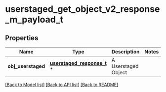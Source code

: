 # userstaged_get_object_v2_response_m_payload_t

## Properties
Name | Type | Description | Notes
------------ | ------------- | ------------- | -------------
**obj_userstaged** | [**userstaged_response_t**](userstaged_response.md) \* | A Userstaged Object | 

[[Back to Model list]](../README.md#documentation-for-models) [[Back to API list]](../README.md#documentation-for-api-endpoints) [[Back to README]](../README.md)


